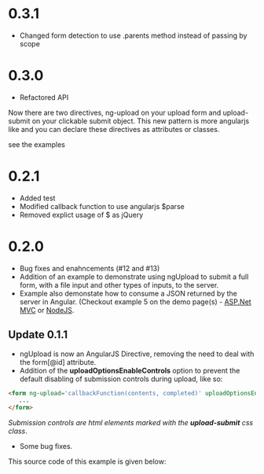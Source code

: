 # 0.3.1

* Changed form detection to use .parents method instead of passing by scope

# 0.3.0

* Refactored API

Now there are two directives, ng-upload on your upload form and
upload-submit on your clickable submit object.  This new pattern
is more angularjs like and you can declare these directives as 
attributes or classes.

see the examples
 

# 0.2.1

* Added test
* Modified callback function to use angularjs $parse
* Removed explict usage of $ as jQuery

# 0.2.0

* Bug fixes and enahncements (#12 and #13)
* Addition of an example to demonstrate using ngUpload to submit a full form, with a file input and other types of inputs, to the server.
* Example also demonstate how to consume a JSON returned by the server in Angular. (Checkout example 5 on the demo page(s) - [ASP.Net MVC](http://ng-upload.azurewebsites.net) or [NodeJS](http://ng-upload.eu01.aws.af.cm/). 

## Update 0.1.1

* ngUpload is now an AngularJS Directive, removing the need to deal with the form[@id] attribute.
* Addition of the __uploadOptionsEnableControls__ option to prevent the default disabling of submission controls during upload, like so:
``` html
<form ng-upload='callbackFunction(contents, completed)' uploadOptionsEnableControls>
   ...
</form>
``` 
_Submission controls are html elements marked with the **upload-submit** css class_.
* Some bug fixes.


This source code of this example is given below:
